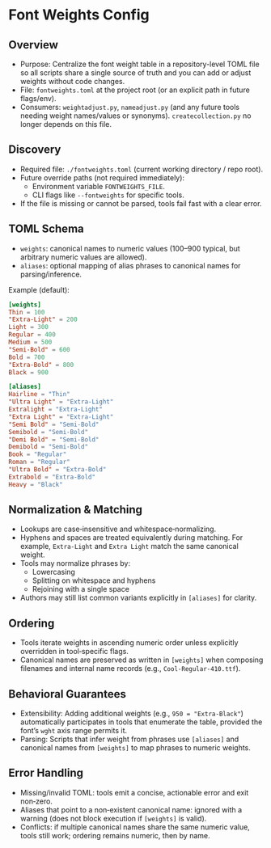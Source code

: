 Font Weights Config
===================

Overview
--------
- Purpose: Centralize the font weight table in a repository-level TOML file so all scripts share a single source of truth and you can add or adjust weights without code changes.
- File: `fontweights.toml` at the project root (or an explicit path in future flags/env).
- Consumers: `weightadjust.py`, `nameadjust.py` (and any future tools needing weight names/values or synonyms). `createcollection.py` no longer depends on this file.

Discovery
---------
- Required file: `./fontweights.toml` (current working directory / repo root).
- Future override paths (not required immediately):
  - Environment variable `FONTWEIGHTS_FILE`.
  - CLI flags like `--fontweights` for specific tools.
- If the file is missing or cannot be parsed, tools fail fast with a clear error.

TOML Schema
-----------
- `weights`: canonical names to numeric values (100–900 typical, but arbitrary numeric values are allowed).
- `aliases`: optional mapping of alias phrases to canonical names for parsing/inference.

Example (default):

```toml
[weights]
Thin = 100
"Extra-Light" = 200
Light = 300
Regular = 400
Medium = 500
"Semi-Bold" = 600
Bold = 700
"Extra-Bold" = 800
Black = 900

[aliases]
Hairline = "Thin"
"Ultra Light" = "Extra-Light"
Extralight = "Extra-Light"
"Extra Light" = "Extra-Light"
"Semi Bold" = "Semi-Bold"
Semibold = "Semi-Bold"
"Demi Bold" = "Semi-Bold"
Demibold = "Semi-Bold"
Book = "Regular"
Roman = "Regular"
"Ultra Bold" = "Extra-Bold"
Extrabold = "Extra-Bold"
Heavy = "Black"
```

Normalization & Matching
------------------------
- Lookups are case‑insensitive and whitespace‑normalizing.
- Hyphens and spaces are treated equivalently during matching. For example, `Extra-Light` and `Extra Light` match the same canonical weight.
- Tools may normalize phrases by:
  - Lowercasing
  - Splitting on whitespace and hyphens
  - Rejoining with a single space
- Authors may still list common variants explicitly in `[aliases]` for clarity.

Ordering
--------
- Tools iterate weights in ascending numeric order unless explicitly overridden in tool‑specific flags.
- Canonical names are preserved as written in `[weights]` when composing filenames and internal name records (e.g., `Cool-Regular-410.ttf`).

Behavioral Guarantees
---------------------
- Extensibility: Adding additional weights (e.g., `950 = "Extra-Black"`) automatically participates in tools that enumerate the table, provided the font’s `wght` axis range permits it.
- Parsing: Scripts that infer weight from phrases use `[aliases]` and canonical names from `[weights]` to map phrases to numeric weights.

Error Handling
--------------
- Missing/invalid TOML: tools emit a concise, actionable error and exit non‑zero.
- Aliases that point to a non‑existent canonical name: ignored with a warning (does not block execution if `[weights]` is valid).
- Conflicts: if multiple canonical names share the same numeric value, tools still work; ordering remains numeric, then by name.
